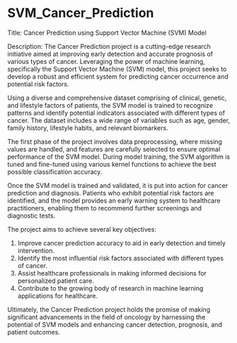 # SVM_Cancer_Prediction
Title: Cancer Prediction using Support Vector Machine (SVM) Model

Description:
The Cancer Prediction project is a cutting-edge research initiative aimed at improving early detection and accurate prognosis of various types of cancer. Leveraging the power of machine learning, specifically the Support Vector Machine (SVM) model, this project seeks to develop a robust and efficient system for predicting cancer occurrence and potential risk factors.

Using a diverse and comprehensive dataset comprising of clinical, genetic, and lifestyle factors of patients, the SVM model is trained to recognize patterns and identify potential indicators associated with different types of cancer. The dataset includes a wide range of variables such as age, gender, family history, lifestyle habits, and relevant biomarkers.

The first phase of the project involves data preprocessing, where missing values are handled, and features are carefully selected to ensure optimal performance of the SVM model. During model training, the SVM algorithm is tuned and fine-tuned using various kernel functions to achieve the best possible classification accuracy.

Once the SVM model is trained and validated, it is put into action for cancer prediction and diagnosis. Patients who exhibit potential risk factors are identified, and the model provides an early warning system to healthcare practitioners, enabling them to recommend further screenings and diagnostic tests.

The project aims to achieve several key objectives:
1. Improve cancer prediction accuracy to aid in early detection and timely intervention.
2. Identify the most influential risk factors associated with different types of cancer.
3. Assist healthcare professionals in making informed decisions for personalized patient care.
4. Contribute to the growing body of research in machine learning applications for healthcare.

Ultimately, the Cancer Prediction project holds the promise of making significant advancements in the field of oncology by harnessing the potential of SVM models and enhancing cancer detection, prognosis, and patient outcomes.
